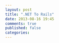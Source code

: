 ```yaml
---
layout: post
title: ".NET To Rails"
date: 2013-08-16 19:45
comments: true
published: false
categories: 
---
```


